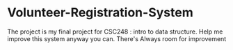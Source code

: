 # Volunteer-Registration-System
The project is my final project for CSC248 : intro to data structure.
Help me improve this system anyway you can. There's Always room for improvement
